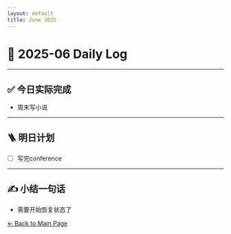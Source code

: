```yaml
---
layout: default
title: June 2025
---
```


# 📅 2025-06  Daily Log



---


## ✅ 今日实际完成

- 周末写小说
---


## 🪜 明日计划
- [ ] 写完conference



---

## ✍️ 小结一句话
- 需要开始恢复状态了


[← Back to Main Page](/index.md)
 
